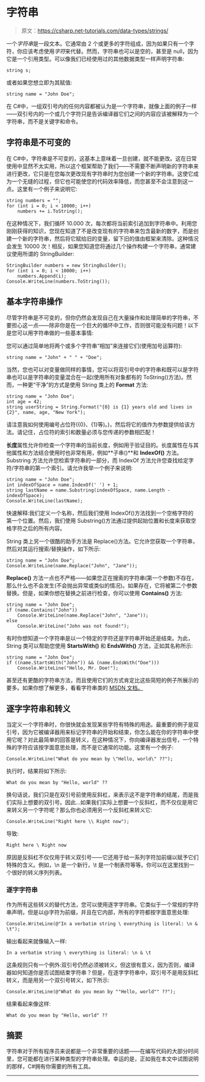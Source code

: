 # 字符串

> 原文：<https://csharp.net-tutorials.com/data-types/strings/>

一个*字符串*是一段文本。它通常由 2 个或更多的字符组成，因为如果只有一个字符，你应该考虑使用*字符*来代替。然而，字符串也可以是空的，甚至是 null，因为它是一个引用类型。可以像我们已经使用过的其他数据类型一样声明字符串:

```
string s;
```

或者如果您想立即为其赋值:

```
string name = "John Doe";
```

在 C#中，一组双引号内的任何内容都被认为是一个字符串，就像上面的例子一样——双引号内的一个或几个字符只是告诉编译器它们之间的内容应该被解释为一个字符串，而不是关键字和命令。

## 字符串是不可变的

<input type="hidden" name="IL_IN_ARTICLE">

在 C#中，字符串是不可变的，这基本上意味着一旦创建，就不能更改。这在日常使用中显然不太实用，所以这个框架帮助了我们——不需要不断声明新的字符串来进行更改，它只是在您每次更改现有字符串时为您创建一个新的字符串。这使它成为一个无缝的过程，但它也可能使您的代码效率降低，而您甚至不会注意到这一点。这里有一个例子来说明它:

```
string numbers = "";
for (int i = 0; i < 10000; i++)
    numbers += i.ToString();
```

在这种情况下，我们循环 10.000 次，每次都将当前索引追加到字符串中。利用您刚刚获得的知识，您现在知道了不是改变现有的字符串来包含最新的数字，而是创建一个新的字符串，然后将它赋给旧的变量，留下旧的值由框架来清除。这种情况会发生 10000 次！相反，如果您知道您将通过几个操作构建一个字符串，通常建议使用所谓的 StringBuilder:

```
StringBuilder numbers = new StringBuilder();
for (int i = 0; i < 10000; i++)
    numbers.Append(i);
Console.WriteLine(numbers.ToString());
```

## 基本字符串操作

尽管字符串是不可变的，但你仍然会发现自己在大量操作和处理简单的字符串，不要担心这一点——除非你是在一个巨大的循环中工作，否则很可能没有问题！以下是您可以用字符串做的一些基本事情:

您可以通过简单地将两个或多个字符串“相加”来连接它们(使用加号运算符):

```
string name = "John" + " " + "Doe";
```

当然，您也可以对变量做同样的事情，您可以将双引号中的字符串和既可以是字符串也可以是字符串的变量混合在一起(使用所有对象都有的 ToString()方法)。然而，一种更“干净”的方式是使用 String 类上的 **Format** 方法:

```
string name = "John Doe";
int age = 42;
string userString = String.Format("{0} is {1} years old and lives in {2}", name, age, "New York");
```

请注意我如何使用编号占位符({0}、{1}等)。)，然后将它的值作为参数提供给该方法。请记住，占位符的索引和数量必须与您传递的参数相匹配！

**长度**属性允许你检查一个字符串的当前长度，例如用于验证目的。长度属性在与其他属性和方法结合使用时也非常有用，例如**子串()**和 **IndexOf()** 方法。Substring 方法允许您检索字符串的一部分，而 IndexOf 方法允许您查找给定字符/字符串的第一个索引。请允许我举一个例子来说明:

```
string name = "John Doe";
int indexOfSpace = name.IndexOf(' ') + 1;
string lastName = name.Substring(indexOfSpace, name.Length - indexOfSpace);
Console.WriteLine(lastName);
```

快速解释:我们定义一个名称，然后我们使用 IndexOf()方法找到一个空格字符的第一个位置。然后，我们使用 Substring()方法通过提供起始位置和长度来获取空格字符之后的所有内容。

String 类上另一个很酷的助手方法是 Replace()方法。它允许您获取一个字符串，然后对其运行搜索/替换操作，如下所示:

```
string name = "John Doe";
Console.WriteLine(name.Replace("John", "Jane"));
```

**Replace()** 方法一点也不严格——如果您正在搜索的字符串(第一个参数)不存在，那么什么也不会发生(不会抛出异常或类似的情况)。如果存在，它将被第二个参数替换。但是，如果你想在替换之前进行检查，你可以使用 **Contains()** 方法:

```
string name = "John Doe";
if (name.Contains("John"))
    Console.WriteLine(name.Replace("John", "Jane"));
else
    Console.WriteLine("John was not found!");
```

有时你想知道一个字符串是以一个特定的字符还是字符串开始还是结束。为此，String 类可以帮助您使用 **StartsWith()** 和 **EndsWith()** 方法，正如其名称所示:

```
string name = "John Doe";
if ((name.StartsWith("John")) && (name.EndsWith("Doe")))
    Console.WriteLine("Hello, Mr. Doe!");
```

甚至还有更酷的字符串方法，而且使用它们的方式肯定比这些简短的例子所展示的要多。如果你想了解更多，看看字符串类的 [MSDN 文档。](https://msdn.microsoft.com/en-us/library/system.string(v=vs.110).aspx)

## 逐字字符串和转义

当定义一个字符串时，你很快就会发现某些字符有特殊的用途。最重要的例子是双引号，因为它被编译器用来标记字符串的开始和结束，你怎么能在你的字符串中使用它呢？对此最简单的回答是转义，在这种情况下，你向编译器发出信号，一个特殊的字符应该按字面意思处理，而不是它通常的功能。这里有一个例子:

```
Console.WriteLine("What do you mean by \"Hello, world\" ??");
```

执行时，结果将如下所示:

```
What do you mean by "Hello, world" ??
```

换句话说，我们只是在双引号前使用反斜杠，来表示这不是字符串的结尾，而是我们实际上想要的双引号。因此...如果我们实际上想要一个反斜杠，而不仅仅是用它来转义另一个字符呢？那么你也必须用另一个反斜杠来转义它:

```
Console.WriteLine("Right here \\ Right now");
```

导致:

```
Right here \ Right now
```

原因是反斜杠不仅仅用于转义双引号——它还用于给一系列字符加前缀以赋予它们特殊的含义。例如，\n 是一个新行，\t 是一个制表符等等。你可以在这里找到一个很好的转义序列列表。

### 逐字字符串

作为所有这些转义的替代方法，您可以使用逐字字符串。它类似于一个常规的字符串声明，但是以@字符为前缀，并且在它内部，所有的字符都按字面意思处理:

```
Console.WriteLine(@"In a verbatim string \ everything is literal: \n & \t");
```

输出看起来就像输入一样:

```
In a verbatim string \ everything is literal: \n & \t
```

这条规则只有一个例外:双引号仍然必须被转义，但这很有意义，因为否则，编译器如何知道你是否试图结束字符串？但是，在逐字字符串中，双引号不是用反斜杠转义，而是用另一个双引号转义，如下所示:

```
Console.WriteLine(@"What do you mean by ""Hello, world"" ??");
```

结果看起来像这样:

```
What do you mean by "Hello, world" ??
```

## 摘要

字符串对于所有程序员来说都是一个非常重要的话题——在编写代码的大部分时间里，您可能都在进行某种类型的字符串处理。幸运的是，正如我在本文中试图说明的那样，C#拥有你需要的所有工具。

* * *